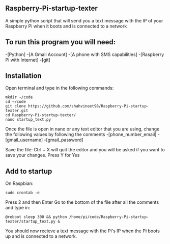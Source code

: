 ## Raspberry-Pi-startup-texter

A simple python script that will send you a text message with the IP of your Raspberry Pi when it boots and is connected to a network

## To run this program you will need:
-[Python]
-[A Gmail Account]
-[A phone with SMS capabilities]
-[Raspberry Pi with Internet]
-[git]

## Installation
Open terminal and type in the following commands:
````
mkdir ~/code 
cd ~/code
git clone https://github.com/shahvineet98/Raspberry-Pi-startup-texter.git
cd Raspberry-Pi-startup-texter/
nano startup_text.py
````
Once the file is open in nano or any text editor that you are using, change the following values by following the comments
-[phone_number_email]
-[gmail_username]
-[gmail_password]

Save the file:
Ctrl + X will quit the editor and you will be asked if you want to save your changes. Press Y for Yes

## Add to startup
On Raspbian:
````
sudo crontab -e
````
Press 2 and then Enter
Go to the bottom of the file after all the comments and type in:
````
@reboot sleep 300 && python /home/pi/code/Raspberry-Pi-startup-texter/startup_text.py &
````

You should now recieve a text message with the Pi's IP when the Pi boots up and is connected to a network.


